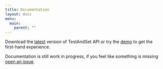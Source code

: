 ```yaml
---
title: Documentation
layout: docs
menu:
  main:
    parent: ""
---
```

Download the [latest](https://github.com/maindev/testandset/releases/latest) version of TestAndSet API or try the [demo](/demo) to get the first-hand experience.

Documentation is still work in progress, if you feel like something is missing [open an issue](https://github.com/maindev/testandset-site/issues/new).
